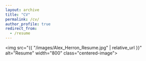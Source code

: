 ```yaml
---
layout: archive
title: "CV"
permalink: /cv/
author_profile: true
redirect_from:
  - /resume
---
```


<style>
  .centered-image {
    display: block;
    margin: 0 auto;
  }
</style>

<img src="{{ "/images/Alex_Herron_Resume.jpg" | relative_url }}" alt="Resume" width="800" class="centered-image">

<!-- <img src="/images/Alex_Herron_Resume.jpg" width="100%"> -->
